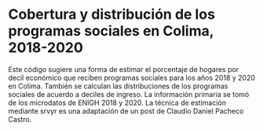 # Cobertura y distribución de los programas sociales en Colima, 2018-2020
Este código sugiere una forma de estimar el porcentaje de hogares por decil económico que reciben programas sociales para los años 2018 y 2020 en Colima. También se calculan las distribuciones de los programas sociales de acuerdo a deciles de ingreso.
La información primaria se tomó de los microdatos de ENIGH 2018 y 2020. La técnica de estimación mediante srvyr es una adaptación de un post de Claudio Daniel Pacheco Castro.
